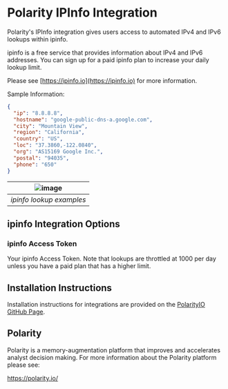 # Polarity IPInfo Integration

Polarity's IPInfo integration gives users access to automated IPv4 and IPv6 lookups within ipinfo.

ipinfo is a free service that provides information about IPv4 and IPv6 addresses.  You can sign up for a paid ipinfo plan to increase your daily lookup limit.

Please see [https://ipinfo.io](https://ipinfo.io) for more information.

Sample Information:

```json
{
  "ip": "8.8.8.8",
  "hostname": "google-public-dns-a.google.com",
  "city": "Mountain View",
  "region": "California",
  "country": "US",
  "loc": "37.3860,-122.0840",
  "org": "AS15169 Google Inc.",
  "postal": "94035",
  "phone": "650"
}
```

| ![image](https://user-images.githubusercontent.com/306319/31499616-4bba16fe-af33-11e7-8484-3f5c78b83103.png) |
|---|
|*ipinfo lookup examples* |

## ipinfo Integration Options

### ipinfo Access Token

Your ipinfo Access Token.  Note that lookups are throttled at 1000 per day unless you have a paid plan that has a higher limit. 

## Installation Instructions

Installation instructions for integrations are provided on the [PolarityIO GitHub Page](https://polarityio.github.io/).

## Polarity

Polarity is a memory-augmentation platform that improves and accelerates analyst decision making.  For more information about the Polarity platform please see: 

https://polarity.io/
